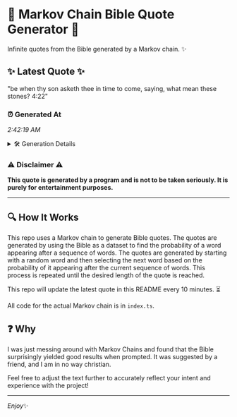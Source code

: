 # 📖 Markov Chain Bible Quote Generator 📖

Infinite quotes from the Bible generated by a Markov chain. ✨

## ✨ Latest Quote ✨
"be when thy son asketh thee in time to come, saying, what mean these stones? 4:22"

### ⏰ Generated At
*2:42:19 AM*

<details>
    <summary>🛠️ Generation Details</summary>
    <p>
        <strong>🌱 Seed:</strong> be<br>
        <strong>🔄 Iterations:</strong> 15<br>
        <strong>📜 Context History:</strong><br>[ be ]: when<br>[ be, when ]: thy<br>[ be, when, thy ]: son<br>[ be, when, thy, son ]: asketh<br>[ be, when, thy, son, asketh ]: thee<br>[ be, when, thy, son, asketh, thee ]: in<br>[ when, thy, son, asketh, thee, in ]: time<br>[ thy, son, asketh, thee, in, time ]: to<br>[ son, asketh, thee, in, time, to ]: come,<br>[ asketh, thee, in, time, to, come, ]: saying,<br>[ thee, in, time, to, come,, saying, ]: what<br>[ in, time, to, come,, saying,, what ]: mean<br>[ time, to, come,, saying,, what, mean ]: these<br>[ to, come,, saying,, what, mean, these ]: stones?<br>[ come,, saying,, what, mean, these, stones? ]: 4:22<br>
    </p>
</details>

### ⚠️ Disclaimer ⚠️
**This quote is generated by a program and is not to be taken seriously. It is purely for entertainment purposes.**

---

## 🔍 How It Works

This repo uses a Markov chain to generate Bible quotes. The quotes are generated by using the Bible as a dataset to find the probability of a word appearing after a sequence of words. The quotes are generated by starting with a random word and then selecting the next word based on the probability of it appearing after the current sequence of words. This process is repeated until the desired length of the quote is reached.

This repo will update the latest quote in this README every 10 minutes. ⏳

All code for the actual Markov chain is in `index.ts`.

## ❓ Why

I was just messing around with Markov Chains and found that the Bible surprisingly yielded good results when prompted. 
It was suggested by a friend, and I am in no way christian.

Feel free to adjust the text further to accurately reflect your intent and experience with the project!

---

*Enjoy*✨
